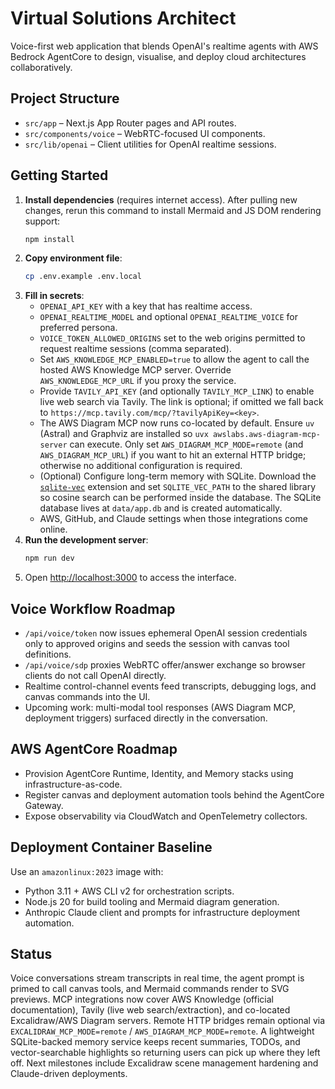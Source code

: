 # Virtual Solutions Architect

Voice-first web application that blends OpenAI's realtime agents with AWS Bedrock AgentCore to design, visualise, and deploy cloud architectures collaboratively.

## Project Structure

- `src/app` – Next.js App Router pages and API routes.
- `src/components/voice` – WebRTC-focused UI components.
- `src/lib/openai` – Client utilities for OpenAI realtime sessions.

## Getting Started

1. **Install dependencies** (requires internet access). After pulling new changes, rerun this command to install Mermaid and JS DOM rendering support:
   ```bash
   npm install
   ```
2. **Copy environment file**:
   ```bash
   cp .env.example .env.local
   ```
3. **Fill in secrets**:
   - `OPENAI_API_KEY` with a key that has realtime access.
   - `OPENAI_REALTIME_MODEL` and optional `OPENAI_REALTIME_VOICE` for preferred persona.
   - `VOICE_TOKEN_ALLOWED_ORIGINS` set to the web origins permitted to request realtime sessions (comma separated).
   - Set `AWS_KNOWLEDGE_MCP_ENABLED=true` to allow the agent to call the hosted AWS Knowledge MCP server. Override `AWS_KNOWLEDGE_MCP_URL` if you proxy the service.
   - Provide `TAVILY_API_KEY` (and optionally `TAVILY_MCP_LINK`) to enable live web search via Tavily. The link is optional; if omitted we fall back to `https://mcp.tavily.com/mcp/?tavilyApiKey=<key>`.
   - The AWS Diagram MCP now runs co-located by default. Ensure `uv` (Astral) and Graphviz are installed so `uvx awslabs.aws-diagram-mcp-server` can execute. Only set `AWS_DIAGRAM_MCP_MODE=remote` (and `AWS_DIAGRAM_MCP_URL`) if you want to hit an external HTTP bridge; otherwise no additional configuration is required.
   - (Optional) Configure long-term memory with SQLite. Download the [`sqlite-vec`](https://github.com/asg017/sqlite-vec) extension and set `SQLITE_VEC_PATH` to the shared library so cosine search can be performed inside the database. The SQLite database lives at `data/app.db` and is created automatically.
   - AWS, GitHub, and Claude settings when those integrations come online.
4. **Run the development server**:
   ```bash
   npm run dev
   ```
5. Open [http://localhost:3000](http://localhost:3000) to access the interface.

## Voice Workflow Roadmap

- `/api/voice/token` now issues ephemeral OpenAI session credentials only to approved origins and seeds the session with canvas tool definitions.
- `/api/voice/sdp` proxies WebRTC offer/answer exchange so browser clients do not call OpenAI directly.
- Realtime control-channel events feed transcripts, debugging logs, and canvas commands into the UI.
- Upcoming work: multi-modal tool responses (AWS Diagram MCP, deployment triggers) surfaced directly in the conversation.

## AWS AgentCore Roadmap

- Provision AgentCore Runtime, Identity, and Memory stacks using infrastructure-as-code.
- Register canvas and deployment automation tools behind the AgentCore Gateway.
- Expose observability via CloudWatch and OpenTelemetry collectors.

## Deployment Container Baseline

Use an `amazonlinux:2023` image with:
- Python 3.11 + AWS CLI v2 for orchestration scripts.
- Node.js 20 for build tooling and Mermaid diagram generation.
- Anthropic Claude client and prompts for infrastructure deployment automation.

## Status

Voice conversations stream transcripts in real time, the agent prompt is primed to call canvas tools, and Mermaid commands render to SVG previews. MCP integrations now cover AWS Knowledge (official documentation), Tavily (live web search/extraction), and co-located Excalidraw/AWS Diagram servers. Remote HTTP bridges remain optional via `EXCALIDRAW_MCP_MODE=remote` / `AWS_DIAGRAM_MCP_MODE=remote`. A lightweight SQLite-backed memory service keeps recent summaries, TODOs, and vector-searchable highlights so returning users can pick up where they left off. Next milestones include Excalidraw scene management hardening and Claude-driven deployments.
